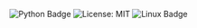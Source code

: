 ![Python Badge](https://img.shields.io/badge/Python-3776AB?style=for-the-badge&logo=python&logoColor=white)
![License: MIT](https://img.shields.io/badge/License-MIT-yellow.svg)
![Linux Badge](https://img.shields.io/badge/Linux-FCC624?style=for-the-badge&logo=linux&logoColor=black)
